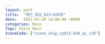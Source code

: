 ```yaml
---
layout: post
title:  "메인_회상_013~028장"
date:   2021-03-29 14:00:00 +0000
categories: Main
Tags: Story Main
SceneCode: ["scene_skip_cp013-028_q1_s10"]
---
```

